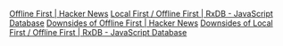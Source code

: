 
[Offline First | Hacker News](https://news.ycombinator.com/item?id=28690427)
[Local First / Offline First | RxDB - JavaScript Database](https://rxdb.info/offline-first.html)
[Downsides of Offline First | Hacker News](https://news.ycombinator.com/item?id=28717848)
[Downsides of Local First / Offline First | RxDB - JavaScript Database](https://rxdb.info/downsides-of-offline-first.html)
